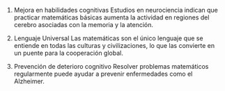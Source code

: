 1. Mejora en habilidades cognitivas
Estudios en neurociencia indican que practicar matemáticas básicas aumenta la actividad en regiones del cerebro asociadas con la memoria y la atención.

2. Lenguaje Universal
Las matemáticas son el único lenguaje que se entiende en todas las culturas y civilizaciones, lo que las convierte en un puente para la cooperación global.

3. Prevención de deterioro cognitivo
Resolver problemas matemáticos regularmente puede ayudar a prevenir enfermedades como el Alzheimer.